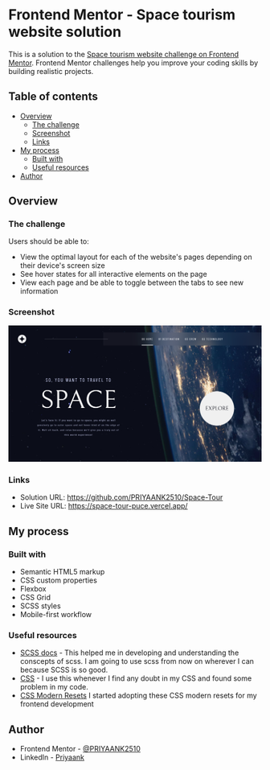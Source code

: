 # Frontend Mentor - Space tourism website solution

This is a solution to the [Space tourism website challenge on Frontend Mentor](https://www.frontendmentor.io/challenges/space-tourism-multipage-website-gRWj1URZ3). Frontend Mentor challenges help you improve your coding skills by building realistic projects.

## Table of contents

- [Overview](#overview)
  - [The challenge](#the-challenge)
  - [Screenshot](#screenshot)
  - [Links](#links)
- [My process](#my-process)
  - [Built with](#built-with)
  - [Useful resources](#useful-resources)
- [Author](#author)


## Overview

### The challenge

Users should be able to:

- View the optimal layout for each of the website's pages depending on their device's screen size
- See hover states for all interactive elements on the page
- View each page and be able to toggle between the tabs to see new information

### Screenshot

![Screenshot](https://raw.githubusercontent.com/PRIYAANK2510/Space-Tour/main/Screenshot.jpg)


### Links

- Solution URL:  https://github.com/PRIYAANK2510/Space-Tour
- Live Site URL:  https://space-tour-puce.vercel.app/

## My process

### Built with

- Semantic HTML5 markup
- CSS custom properties
- Flexbox
- CSS Grid
- SCSS styles
- Mobile-first workflow


### Useful resources

- [SCSS docs](https://sass-lang.com/documentation/) - This helped me in developing and understanding the conscepts of scss. I am going to use scss from now on wherever I can because SCSS is so good.
- [CSS](https://www.w3schools.com/css/) - I use this whenever I find any doubt in my CSS and found some problem in my code.
- [CSS Modern Resets](https://andy-bell.co.uk/a-modern-css-reset/) I started adopting these CSS modern resets for my frontend development


## Author

- Frontend Mentor - [@PRIYAANK2510](https://www.frontendmentor.io/profile/PRIYAANK2510)
- LinkedIn - [Priyaank](https://www.linkedin.com/in/priyaank-25102000/)
